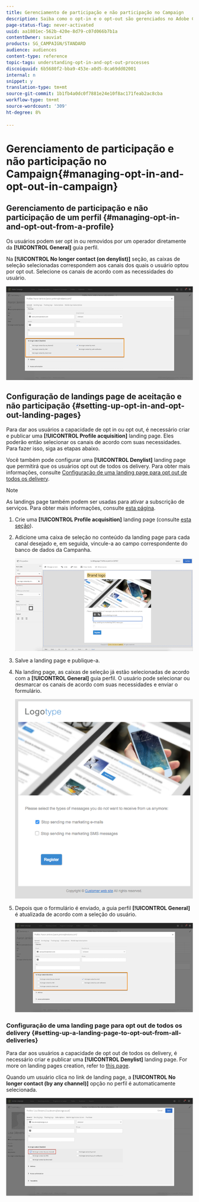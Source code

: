```yaml
---
title: Gerenciamento de participação e não participação no Campaign
description: Saiba como o opt-in e o opt-out são gerenciados no Adobe Campaign.
page-status-flag: never-activated
uuid: aa1801ec-562b-420e-8d79-c07d066b7b1a
contentOwner: sauviat
products: SG_CAMPAIGN/STANDARD
audience: audiences
content-type: reference
topic-tags: understanding-opt-in-and-opt-out-processes
discoiquuid: 6b5680f2-bba9-453e-a0d5-8ca69dd02001
internal: n
snippet: y
translation-type: tm+mt
source-git-commit: 1b1fb4a0dc0f7881e24e10f8ac171feab2ac8cba
workflow-type: tm+mt
source-wordcount: '309'
ht-degree: 8%

---
```



# Gerenciamento de participação e não participação no Campaign{#managing-opt-in-and-opt-out-in-campaign}

## Gerenciamento de participação e não participação de um perfil {#managing-opt-in-and-opt-out-from-a-profile}

Os usuários podem ser opt in ou removidos por um operador diretamente da **[!UICONTROL General]** guia perfil.

Na **[!UICONTROL No longer contact (on denylist)]** seção, as caixas de seleção selecionadas correspondem aos canais dos quais o usuário optou por opt out. Selecione os canais de acordo com as necessidades do usuário.

![](assets/optin_landingpage_3.png)

## Configuração de landings page de aceitação e não participação {#setting-up-opt-in-and-opt-out-landing-pages}

Para dar aos usuários a capacidade de opt in ou opt out, é necessário criar e publicar uma **[!UICONTROL Profile acquisition]** landing page. Eles poderão então selecionar os canais de acordo com suas necessidades. Para fazer isso, siga as etapas abaixo.

Você também pode configurar uma **[!UICONTROL Denylist]** landing page que permitirá que os usuários opt out de todos os delivery. Para obter mais informações, consulte [Configuração de uma landing page para opt out de todos os delivery](#setting-up-a-landing-page-to-opt-out-from-all-deliveries).

>[!NOTE]
>
>As landings page também podem ser usadas para ativar a subscrição de serviços. Para obter mais informações, consulte [esta página](../../channels/using/configuring-landing-page.md#linking-a-landing-page-to-a-service).

1. Crie uma **[!UICONTROL Profile acquisition]** landing page (consulte [esta seção](../../channels/using/getting-started-with-landing-pages.md)).
1. Adicione uma caixa de seleção no conteúdo da landing page para cada canal desejado e, em seguida, vincule-a ao campo correspondente do banco de dados da Campanha.

   ![](assets/optin_landingpage_1.png)

1. Salve a landing page e publique-a.
1. Na landing page, as caixas de seleção já estão selecionadas de acordo com a **[!UICONTROL General]** guia perfil. O usuário pode selecionar ou desmarcar os canais de acordo com suas necessidades e enviar o formulário.

   ![](assets/optin_landingpage_2.png)

1. Depois que o formulário é enviado, a guia perfil **[!UICONTROL General]** é atualizada de acordo com a seleção do usuário.

   ![](assets/optin_landingpage_3.png)

### Configuração de uma landing page para opt out de todos os delivery {#setting-up-a-landing-page-to-opt-out-from-all-deliveries}

Para dar aos usuários a capacidade de opt out de todos os delivery, é necessário criar e publicar uma **[!UICONTROL Denylist]** landing page. For more on landing pages creation, refer to [this page](../../channels/using/getting-started-with-landing-pages.md).

Quando um usuário clica no link de landing page, a **[!UICONTROL No longer contact (by any channel)]** opção no perfil é automaticamente selecionada.

![](assets/blocklisting_allchannels.png)

